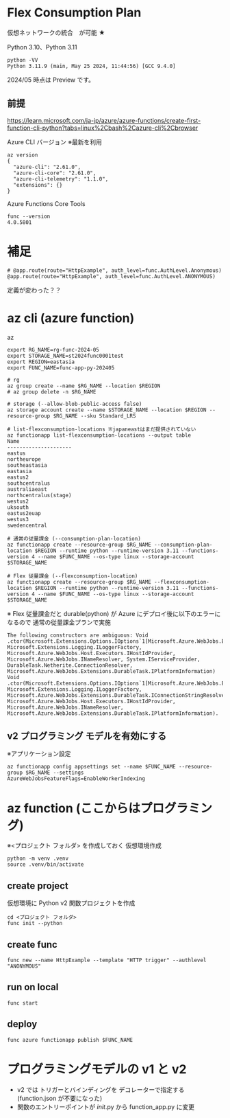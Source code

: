 # Flex Consumption Plan

仮想ネットワークの統合　が可能 ★

Python 3.10、Python 3.11

```
python -VV
Python 3.11.9 (main, May 25 2024, 11:44:56) [GCC 9.4.0]
```

2024/05 時点は Preview です。

## 前提

https://learn.microsoft.com/ja-jp/azure/azure-functions/create-first-function-cli-python?tabs=linux%2Cbash%2Cazure-cli%2Cbrowser

Azure CLI バージョン ※最新を利用

```
az version
{
  "azure-cli": "2.61.0",
  "azure-cli-core": "2.61.0",
  "azure-cli-telemetry": "1.1.0",
  "extensions": {}
}
```

Azure Functions Core Tools

```
func --version
4.0.5801
```

# 補足

```
# @app.route(route="HttpExample", auth_level=func.AuthLevel.Anonymous)
@app.route(route="HttpExample", auth_level=func.AuthLevel.ANONYMOUS)
```

定義が変わった？？

# az cli (azure function)

az

```
export RG_NAME=rg-func-2024-05
export STORAGE_NAME=st2024func0001test
export REGION=eastasia
export FUNC_NAME=func-app-py-202405

# rg
az group create --name $RG_NAME --location $REGION
# az group delete -n $RG_NAME

# storage (--allow-blob-public-access false)
az storage account create --name $STORAGE_NAME --location $REGION --resource-group $RG_NAME --sku Standard_LRS

# list-flexconsumption-locations ※japaneastはまだ提供されていない
az functionapp list-flexconsumption-locations --output table
Name
---------------------
eastus
northeurope
southeastasia
eastasia
eastus2
southcentralus
australiaeast
northcentralus(stage)
westus2
uksouth
eastus2euap
westus3
swedencentral

# 通常の従量課金 (--consumption-plan-location)
az functionapp create --resource-group $RG_NAME --consumption-plan-location $REGION --runtime python --runtime-version 3.11 --functions-version 4 --name $FUNC_NAME --os-type linux --storage-account $STORAGE_NAME

# Flex 従量課金 (--flexconsumption-location)
az functionapp create --resource-group $RG_NAME --flexconsumption-location $REGION --runtime python --runtime-version 3.11 --functions-version 4 --name $FUNC_NAME --os-type linux --storage-account $STORAGE_NAME
```

※ Flex 従量課金だと durable(python) が Azure にデプロイ後に以下のエラーになるので 通常の従量課金プランで実施

```
The following constructors are ambiguous: Void .ctor(Microsoft.Extensions.Options.IOptions`1[Microsoft.Azure.WebJobs.Extensions.DurableTask.DurableTaskOptions], Microsoft.Extensions.Logging.ILoggerFactory, Microsoft.Azure.WebJobs.Host.Executors.IHostIdProvider, Microsoft.Azure.WebJobs.INameResolver, System.IServiceProvider, DurableTask.Netherite.ConnectionResolver, Microsoft.Azure.WebJobs.Extensions.DurableTask.IPlatformInformation) Void .ctor(Microsoft.Extensions.Options.IOptions`1[Microsoft.Azure.WebJobs.Extensions.DurableTask.DurableTaskOptions], Microsoft.Extensions.Logging.ILoggerFactory, Microsoft.Azure.WebJobs.Extensions.DurableTask.IConnectionStringResolver, Microsoft.Azure.WebJobs.Host.Executors.IHostIdProvider, Microsoft.Azure.WebJobs.INameResolver, Microsoft.Azure.WebJobs.Extensions.DurableTask.IPlatformInformation).
```

## v2 プログラミング モデルを有効にする

※アプリケーション設定

```
az functionapp config appsettings set --name $FUNC_NAME --resource-group $RG_NAME --settings AzureWebJobsFeatureFlags=EnableWorkerIndexing
```

# az function (ここからはプログラミング)

※<プロジェクト フォルダ> を作成しておく
仮想環境作成

```
python -m venv .venv
source .venv/bin/activate
```

## create project

仮想環境に Python v2 関数プロジェクトを作成

```
cd <プロジェクト フォルダ>
func init --python
```

## create func

```
func new --name HttpExample --template "HTTP trigger" --authlevel "ANONYMOUS"
```

## run on local

```
func start
```

## deploy

```
func azure functionapp publish $FUNC_NAME
```

# プログラミングモデルの v1 と v2

- v2 では トリガーとバインディングを デコレーターで指定する (function.json が不要になった)
- 関数のエントリーポイントが _init_.py から function_app.py に変更
